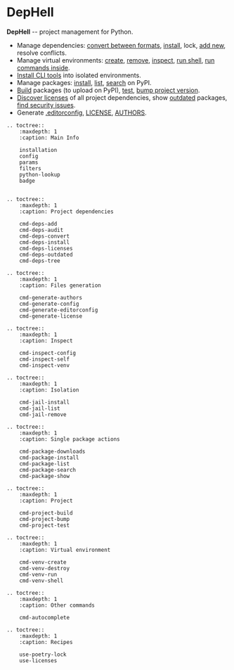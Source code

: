 # DepHell

**DepHell** -- project management for Python.

+ Manage dependencies: [convert between formats](cmd-deps-convert), [install](cmd-deps-install), lock, [add new](cmd-deps-add), resolve conflicts.
+ Manage virtual environments: [create](cmd-venv-create), [remove](cmd-venv-destroy), [inspect](cmd-inspect-venv), [run shell](cmd-venv-shell), [run commands inside](cmd-venv-run).
+ [Install CLI tools](cmd-jail-install) into isolated environments.
+ Manage packages: [install](cmd-package-install), [list](cmd-package-list), [search](cmd-package-search) on PyPI.
+ [Build](cmd-project-build) packages (to upload on PyPI), [test](cmd-project-test), [bump project version](cmd-project-bump).
+ [Discover licenses](cmd-deps-licenses) of all project dependencies, show [outdated](cmd-deps-outdated) packages, [find security issues](cmd-deps-audit).
+ Generate [.editorconfig](cmd-generate-editorconfig), [LICENSE](cmd-generate-license), [AUTHORS](cmd-generate-authors).

```eval_rst
.. toctree::
    :maxdepth: 1
    :caption: Main Info

    installation
    config
    params
    filters
    python-lookup
    badge


.. toctree::
    :maxdepth: 1
    :caption: Project dependencies

    cmd-deps-add
    cmd-deps-audit
    cmd-deps-convert
    cmd-deps-install
    cmd-deps-licenses
    cmd-deps-outdated
    cmd-deps-tree

.. toctree::
    :maxdepth: 1
    :caption: Files generation

    cmd-generate-authors
    cmd-generate-config
    cmd-generate-editorconfig
    cmd-generate-license

.. toctree::
    :maxdepth: 1
    :caption: Inspect

    cmd-inspect-config
    cmd-inspect-self
    cmd-inspect-venv

.. toctree::
    :maxdepth: 1
    :caption: Isolation

    cmd-jail-install
    cmd-jail-list
    cmd-jail-remove

.. toctree::
    :maxdepth: 1
    :caption: Single package actions

    cmd-package-downloads
    cmd-package-install
    cmd-package-list
    cmd-package-search
    cmd-package-show

.. toctree::
    :maxdepth: 1
    :caption: Project

    cmd-project-build
    cmd-project-bump
    cmd-project-test

.. toctree::
    :maxdepth: 1
    :caption: Virtual environment

    cmd-venv-create
    cmd-venv-destroy
    cmd-venv-run
    cmd-venv-shell

.. toctree::
    :maxdepth: 1
    :caption: Other commands

    cmd-autocomplete

.. toctree::
    :maxdepth: 1
    :caption: Recipes

    use-poetry-lock
    use-licenses
```

